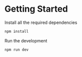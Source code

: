 # Getting Started

Install all the required dependencies
```bash
npm install
```

Run the development
```bash
npm run dev
```